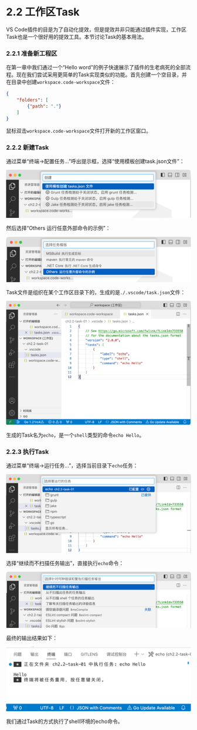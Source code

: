 # 2.2 工作区Task

VS Code插件的目是为了自动化提效，但是提效并非只能通过插件实现，工作区Task也是一个很好用的提效工具。本节讨论Task的基本用法。

### 2.2.1 准备新工程区

在第一章中我们通过一个“Hello word”的例子快速展示了插件的生老病死的全部流程。现在我们尝试采用更简单的Task实现类似的功能。首先创建一个空目录，并在目录中创建`workspace.code-workspace`文件：

```json
{
    "folders": [
        {"path": "."}
    ]
}
```

鼠标双击`workspace.code-workspace`文件打开新的工作区窗口。

### 2.2.2 新建Task

通过菜单“终端->配置任务...”呼出提示框，选择“使用模板创建task.json文件”：

![](../images/ch2.2-01.png)

然后选择“Others 运行任意外部命令的示例”：

![](../images/ch2.2-02.png)

Task文件是组织在某个工作区目录下的，生成的是`./.vscode/task.json`文件：

![](../images/ch2.2-03.png)

生成的Task名为`echo`，是一个`shell`类型的命令`echo Hello`。

### 2.2.3 执行Task

通过菜单“终端->运行任务...”，选择当前目录下`echo`任务：

![](../images/ch2.2-04.png)

选择“继续而不扫描任务输出”，直接执行`echo`命令：

![](../images/ch2.2-05.png)

最终的输出结果如下：

![](../images/ch2.2-06.png)

我们通过Task的方式执行了shell环境的echo命令。

